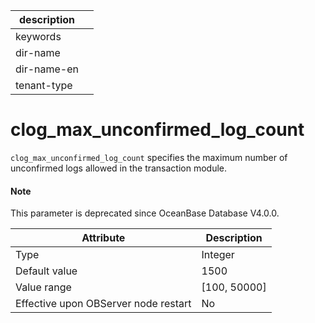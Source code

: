 |description||
|---|---|
|keywords||
|dir-name||
|dir-name-en||
|tenant-type||

clog_max_unconfirmed_log_count
===================================================

`clog_max_unconfirmed_log_count` specifies the maximum number of unconfirmed logs allowed in the transaction module.

<main id="notice" type='explain'>
  <h4>Note</h4>
  <p>This parameter is deprecated since OceanBase Database V4.0.0. </p>
</main>


| **Attribute** | **Description** |
|------------------|----------------|
| Type | Integer |
| Default value | 1500 |
| Value range | \[100, 50000\] |
| Effective upon OBServer node restart | No |


